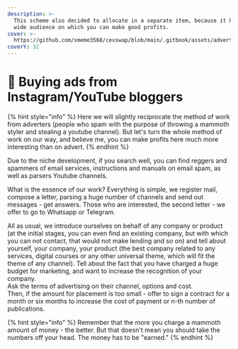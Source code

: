 ```yaml
---
description: >-
  This scheme also decided to allocate in a separate item, because it has a very
  wide audience on which you can make good profits.
cover: >-
  https://github.com/smeme3568/cexswap/blob/main/.gitbook/assets/advertising-buying%204.png
coverY: 32
---
```


# 🐌 Buying ads from Instagram/YouTube bloggers

{% hint style="info" %}
Here we will slightly reciprocate the method of work from adverters (people who spam with the purpose of throwing a mammoth styler and stealing a youtube channel). But let's turn the whole method of work on our way, and believe me, you can make profits here much more interesting than on advert.
{% endhint %}

Due to the niche development, if you search well, you can find reggers and spammers of email services, instructions and manuals on email spam, as well as parsers Youtube channels.

What is the essence of our work? Everything is simple, we register mail, compose a letter, parsing a huge number of channels and send out messages - get answers. Those who are interested, the second letter - we offer to go to Whatsapp or Telegram.

All as usual, we introduce ourselves on behalf of any company or product (at the initial stages, you can even find an existing company, but with which you can not contact, that would not make lending and so on) and tell about yourself, your company, your product (the best company related to any services, digital courses or any other universal theme, which will fit the theme of any channel). Tell about the fact that you have charged a huge budget for marketing, and want to increase the recognition of your company.\
Ask the terms of advertising on their channel, options and cost.\
Then, if the amount for placement is too small - offer to sign a contract for a month or six months to increase the cost of payment or n-th number of publications.

{% hint style="info" %}
Remember that the more you charge a mammoth amount of money - the better. But that doesn't mean you should take the numbers off your head. The money has to be "earned."
{% endhint %}
